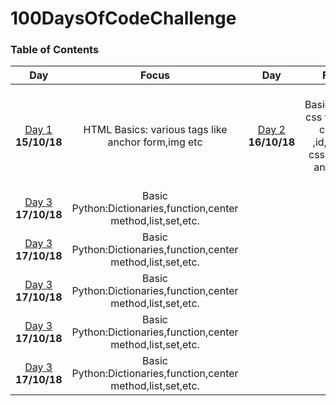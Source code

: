 # 100DaysOfCodeChallenge


### Table of Contents 
|Day|Focus|Day|Focus|
|:---:|:-----:|:---:|:-----:|
|[Day 1](#day-1) **15/10/18**| HTML Basics: various tags like anchor form,img etc|[Day 2](#day-2) **16/10/18**| CSS Basics:linking css file,about classes ,id,various css element and much more|
|[Day 3](#day-3) **17/10/18**| Basic Python:Dictionaries,function,center method,list,set,etc.
|[Day 3](#day-3) **17/10/18**| Basic Python:Dictionaries,function,center method,list,set,etc.
|[Day 3](#day-3) **17/10/18**| Basic Python:Dictionaries,function,center method,list,set,etc.
|[Day 3](#day-3) **17/10/18**| Basic Python:Dictionaries,function,center method,list,set,etc.
|[Day 3](#day-3) **17/10/18**| Basic Python:Dictionaries,function,center method,list,set,etc.
